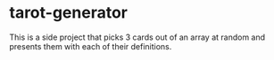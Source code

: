 # tarot-generator
This is a side project that picks 3 cards out of an array at random and presents them with each of their definitions.
